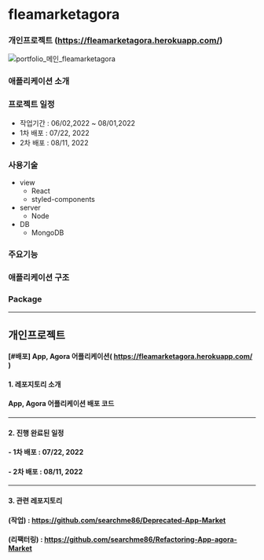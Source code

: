 # fleamarketagora 
### 개인프로젝트 (https://fleamarketagora.herokuapp.com/)
![portfolio_메인_fleamarketagora](https://user-images.githubusercontent.com/47154709/190112827-b5e661af-f032-405c-aef8-1c23bf0b133e.png)

### 애플리케이션 소개


### 프로젝트 일정
+ 작업기간 : 06/02,2022 ~ 08/01,2022
+ 1차 배포 : 07/22, 2022
+ 2차 배포 : 08/11, 2022

### 사용기술
+ view
  + React
  + styled-components
+ server
  + Node
+ DB
  + MongoDB
  
### 주요기능
### 애플리케이션 구조
### Package








---
개인프로젝트
---


#### [#배포] App, Agora 어플리케이션( https://fleamarketagora.herokuapp.com/ )

#### 1. 레포지토리 소개
#### App, Agora 어플리케이션 배포 코드
---

#### 2. 진행 완료된 일정
#### - 1차 배포 : 07/22, 2022
#### - 2차 배포 : 08/11, 2022
---

#### 3. 관련 레포지토리
#### (작업) : https://github.com/searchme86/Deprecated-App-Market
#### (리팩터링) : https://github.com/searchme86/Refactoring-App-agora-Market

